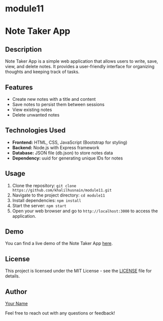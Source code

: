 # module11
# Note Taker App

## Description
Note Taker App is a simple web application that allows users to write, save, view, and delete notes. It provides a user-friendly interface for organizing thoughts and keeping track of tasks.

## Features
- Create new notes with a title and content
- Save notes to persist them between sessions
- View existing notes
- Delete unwanted notes

## Technologies Used
- **Frontend:** HTML, CSS, JavaScript (Bootstrap for styling)
- **Backend:** Node.js with Express framework
- **Database:** JSON file (db.json) to store notes data
- **Dependency:** uuid for generating unique IDs for notes

## Usage
1. Clone the repository: `git clone https://github.com/khalilhusnain/module11.git`
2. Navigate to the project directory: `cd module11`
3. Install dependencies: `npm install`
4. Start the server: `npm start`
5. Open your web browser and go to `http://localhost:3000` to access the application.

## Demo
You can find a live demo of the Note Taker App [here](#).

## License
This project is licensed under the MIT License - see the [LICENSE](LICENSE) file for details.

## Author
[Your Name](https://github.com/khalilhusnain)

Feel free to reach out with any questions or feedback!